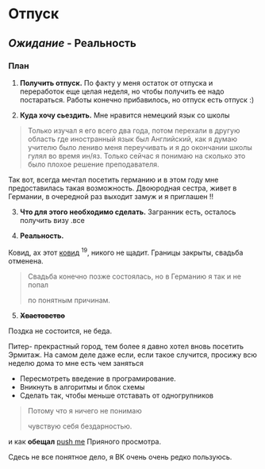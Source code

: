 # Отпуск

## *Ожидание* - **Реальность**

### **План**

1. **Получить отпуск.**
 По факту у меня  остаток от отпуска и переработок еще целая неделя, но чтобы получить ее надо постараться. Работы конечно прибавилось, но отпуск есть отпуск :)

2.  **Куда хочу сьездить.**
Мне нравится немецкий язык со школы 
>Только изучал я его всего два года, потом перехали в другую область где иностранный язык был Английский, как я думаю учителю было лениво меня переучивать и я до окончании школы гулял во время ин/яз. Только сейчас я понимаю на сколько это было плохое решение преподавателя.
>
Так вот, всегда мечтал посетить германию и в этом году мне предоставилась такая возможность.
Двоюродная сестра, живет в Германии, в очередной раз выходит замуж и я приглашен !! 

3. **Что для этого необходимо сделать.**
Загранник есть, осталось получить визу .все



4.  **Реальность.** 

Ковид, ах этот [ковид](https://ru.wikipedia.org/wiki/COVID-19) <sup>19</sup>, никого не щадит.
Границы закрыты, свадьба отменена.
>Свадьба конечно позже состоялась, но в Германию я так и не попал 
>
>по понятным причинам.


5. **~~Хвастовство~~**

Поздка не состоится, не беда.

Питер- прекрастный город, тем более я давно хотел вновь посетить Эрмитаж.
На самом деле даже если, если такое случится, просижу всю неделю дома то мне есть чем заняться

* Пересмотреть введение в програмирование.
* Вникнуть в алгоритмы и блок схемы
* Сделать так, чтобы меньше отставать от одногрупников
>Потому что я ничего не понимаю
>
>чувствую себя бездарностью.

и как  **обещал** [push me](https://vk.com/album5019351_153890403)  Прияного просмотра. 

Сдесь не все понятное дело, я ВК очень очень редко пользуюсь.
